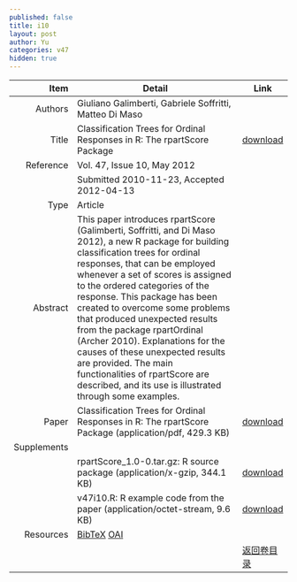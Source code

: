 ```yaml
---
published: false
title: i10
layout: post
author: Yu
categories: v47
hidden: true
---
```


| Item | Detail | Link |
|---:|---|---|
| Authors | Giuliano Galimberti, Gabriele Soffritti, Matteo Di Maso| |
| Title |Classification Trees for Ordinal Responses in R: The rpartScore Package | [download](http://www.jstatsoft.org/v47/i10/paper) |
| Reference |Vol. 47, Issue 10, May 2012 | |
| | Submitted 2010-11-23, Accepted 2012-04-13| | 
| Type | Article| |
| Abstract | This paper introduces rpartScore (Galimberti, Soffritti, and Di Maso 2012), a new R package for building classification trees for ordinal responses, that can be employed whenever a set of scores is assigned to the ordered categories of the response. This package has been created to overcome some problems that produced unexpected results from the package rpartOrdinal (Archer 2010). Explanations for the causes of these unexpected results are provided. The main functionalities of rpartScore are described, and its use is illustrated through some examples.| |
| Paper | Classification Trees for Ordinal Responses in R: The rpartScore Package  (application/pdf, 429.3 KB)| [download](http://www.jstatsoft.org/v47/i10/paper) |
| Supplements | | |
| |rpartScore_1.0-0.tar.gz: R source package  (application/x-gzip, 344.1 KB)|  [download](http://www.jstatsoft.org/v47/i10/supp/1) |
| |v47i10.R:                R example code from the paper  (application/octet-stream, 9.6 KB)|  [download](http://www.jstatsoft.org/v47/i10/supp/2) |
| Resources | [BibTeX](http://www.jstatsoft.org/v47/i10/bibtex) [OAI](http://www.jstatsoft.org/oai?verb=GetRecord&identifier=oai.jstatsoft/v47/i10&prefix=oai_dc)| |
| |  | [返回卷目录]({{site.baseurl}}/volume/v47.html) |